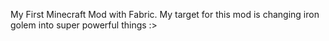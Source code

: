 My First Minecraft Mod with Fabric.
My target for this mod is changing iron golem into super powerful things :>
